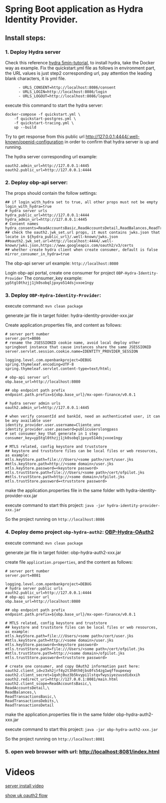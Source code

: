 # Spring Boot application as Hydra Identity Provider.

## Install steps:

### 1. Deploy Hydra server
Check this reference [hydra 5min-tutorial](https://www.ory.sh/hydra/docs/5min-tutorial), to install hydra, take the Docker way as example.
Fix the quickstart.yml file as follows in environment part, the URL values is just step2 corresponding url, pay attention the leading blank characters, it is yml file.
```
      - URLS_CONSENT=http://localhost:8086/consent
      - URLS_LOGIN=http://localhost:8086/login
      - URLS_LOGOUT=http://localhost:8086/logout
```
execute this command to start the hydra server:
```
docker-compose -f quickstart.yml \
    -f quickstart-postgres.yml \
    -f quickstart-tracing.yml \
    up --build
```
Try to get response from this public url http://127.0.0.1:4444/.well-known/openid-configuration in order to confirm that hydra server is up and running.

The hydra server corresponding url example:
```
oauth2.admin_url=http://127.0.0.1:4445
oauth2.public_url=http://127.0.0.1:4444
```
### 2. Deploy obp-api server:
The props should contain the follow settings:
```
## if login_with_hydra set to true, all other props must not be empty
login_with_hydra=true
# hydra server urls
hydra_public_url=http://127.0.0.1:4444
hydra_admin_url=http://127.0.0.1:4445
# Consent names
hydra_consents=ReadAccountsBasic,ReadAccountsDetail,ReadBalances,ReadTransactionsBasic,ReadTransactionsDebits,ReadTransactionsDetail
## check the oauth2.jwk_set.url props, it must contains jwks.json that locate in ${hydra_public_url}/.well-known/jwks.json
##oauth2.jwk_set.url=http://localhost:4444/.well-known/jwks.json,https://www.googleapis.com/oauth2/v3/certs
## whether create hydra client when create consumer, default is false
mirror_consumer_in_hydra=true
```

The obp-api server url example: `http://localhost:8080`

Login obp-api portal, create one consumer for project `OBP-Hydra-Identity-Provider`
The consumer_key example: `yp5tgl0thzjj1jk0sobqljpxyo514dsjvxoe1ngy`

### 3. Deploy `OBP-Hydra-Identity-Provider`:

execute command: `mvn clean package`

generate jar file in target folder: hydra-identity-provider-xxx.jar

Create application.properties file, and content as follows:
```
# server port number
server.port=8086
# rename the JSESSIONID cookie name, avoid local deploy other springboot instance that cause instances share the same JSESSIONID
server.servlet.session.cookie.name=IDENTITY_PROVIDER_SESSION

logging.level.com.openbankproject=DEBUG
spring.thymeleaf.encoding=UTF-8
spring.thymeleaf.servlet.content-type=text/html;

# obp-api server url
obp.base_url=http://localhost:8080

## obp endpoint path prefix
endpoint.path.prefix=${obp.base_url}/mx-open-finance/v0.0.1

# hydra server admin urls
oauth2.admin_url=http://127.0.0.1:4445

# when verify consentId and bankId, need an authenticated user, it can be any available user
identity_provider.user.username=Cliente_uno
identity_provider.user.password=publicuserslongpass
# set consumer_key that generate in 1 step
consumer_key=yp5tgl0thzjj1jk0sobqljpxyo514dsjvxoe1ngy

# MTLS related, config keystore and truststore
## keystore and truststore files can be local files or web resources, as example:
mtls.keyStore.path=file:///Users/<some path>/cert/user.jks
#mtls.keyStore.path=http://<some domain>/user.jks
mtls.keyStore.password=<keystore password>
mtls.trustStore.path=file:///Users/<some path>/cert/ofpilot.jks
#mtls.trustStore.path=http://<some domain>/ofpilot.jks
mtls.trustStore.password=<truststore password>
```
make the application.properties file in the same folder with hydra-identity-provider-xxx.jar

execute command to start this project: `java -jar hydra-identity-provider-xxx.jar`

So the project running on `http://localhost:8086`

### 4. Deploy demo project `obp-hydra-auth2`:  [OBP-Hydra-OAuth2](https://github.com/OpenBankProject/OBP-Hydra-OAuth2)

execute command: `mvn clean package`

generate jar file in target folder: obp-hydra-auth2-xxx.jar

create file `application.properties`, and the content as follows:
```
# server port number
server.port=8081

logging.level.com.openbankproject=DEBUG
# hydra server public urls
oauth2.public_url=http://127.0.0.1:4444
# obp-api server url
obp.base_url=http://localhost:8080

## obp endpoint path prefix
endpoint.path.prefix=${obp.base_url}/mx-open-finance/v0.0.1

# MTLS related, config keystore and truststore
## keystore and truststore files can be local files or web resources, as example:
mtls.keyStore.path=file:///Users/<some path>/cert/user.jks
#mtls.keyStore.path=http://<some domain>/user.jks
mtls.keyStore.password=<keystore password>
mtls.trustStore.path=file:///Users/<some path>/cert/ofpilot.jks
#mtls.trustStore.path=http://<some domain>/ofpilot.jks
mtls.trustStore.password=<truststore password>

# create one consumer, and copy OAuth2 information past here:
oauth2.client_id=z3xh2jrf4y2t3h0th0jbs0fs54zg1wqffoupexwy
oauth2.client_secret=1qxhj0uz3b5kvypi1lstqvfwysiyezuusdidxxih
oauth2.redirect_uri=http://127.0.0.1:8081/main.html
oauth2.client_scope=ReadAccountsBasic,\
ReadAccountsDetail,\
ReadBalances,\
ReadTransactionsBasic,\
ReadTransactionsDebits,\
ReadTransactionsDetail
```

make the application.properties file in the same folder obp-hydra-auth2-xxx.jar

execute command to start this project: `java -jar obp-hydra-auth2-xxx.jar`

So the project running on `http://localhost:8081`

### 5. open web browser with url: [http://localhost:8081/index.html](http://localhost:8081/index.html)

# Videos
[server install video](https://youtu.be/AobQ7LJQ9cs)

[show uk oauth2 flow](https://youtu.be/k_6z2wk5Jqk)
